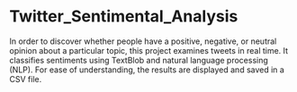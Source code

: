 # Twitter_Sentimental_Analysis
In order to discover whether people have a positive, negative, or neutral opinion about a particular topic, this project examines tweets in real time. It classifies sentiments using TextBlob and natural language processing (NLP). For ease of understanding, the results are displayed and saved in a CSV file.

